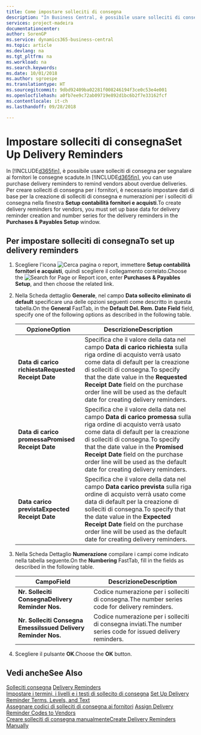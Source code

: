 ```yaml
---
title: Come impostare solleciti di consegna
description: "In Business Central, è possibile usare solleciti di consegna per segnalare ai fornitori le consegne scadute."
services: project-madeira
documentationcenter: 
author: SorenGP
ms.service: dynamics365-business-central
ms.topic: article
ms.devlang: na
ms.tgt_pltfrm: na
ms.workload: na
ms.search.keywords: 
ms.date: 10/01/2018
ms.author: sgroespe
ms.translationtype: HT
ms.sourcegitcommit: 9dbd92409ba02281f008246194f3ce0c53e4e001
ms.openlocfilehash: a0fb7ee9c72ab09719e892d1bc6b2f7e33162fcf
ms.contentlocale: it-ch
ms.lasthandoff: 09/28/2018

---
```

# <a name="set-up-delivery-reminders"></a><span data-ttu-id="4962d-103">Impostare solleciti di consegna</span><span class="sxs-lookup"><span data-stu-id="4962d-103">Set Up Delivery Reminders</span></span>
<span data-ttu-id="4962d-104">In [!INCLUDE[d365fin](../../includes/d365fin_md.md)], è possibile usare solleciti di consegna per segnalare ai fornitori le consegne scadute.</span><span class="sxs-lookup"><span data-stu-id="4962d-104">In [!INCLUDE[d365fin](../../includes/d365fin_md.md)], you can use purchase delivery reminders to remind vendors about overdue deliveries.</span></span> <span data-ttu-id="4962d-105">Per creare solleciti di consegna per i fornitori, è necessario impostare dati di base per la creazione di solleciti di consegna e numerazioni per i solleciti di consegna nella finestra **Setup contabilità fornitori e acquisti**.</span><span class="sxs-lookup"><span data-stu-id="4962d-105">To create delivery reminders for vendors, you must set up base data for delivery reminder creation and number series for the delivery reminders in the **Purchases & Payables Setup** window.</span></span>  

## <a name="to-set-up-delivery-reminders"></a><span data-ttu-id="4962d-106">Per impostare solleciti di consegna</span><span class="sxs-lookup"><span data-stu-id="4962d-106">To set up delivery reminders</span></span>  

1.  <span data-ttu-id="4962d-107">Scegliere l'icona ![Cerca pagina o report](../../media/ui-search/search_small.png "icona Cerca pagina o report"), immettere **Setup contabilità fornitori e acquisti**, quindi scegliere il collegamento correlato.</span><span class="sxs-lookup"><span data-stu-id="4962d-107">Choose the ![Search for Page or Report](../../media/ui-search/search_small.png "Search for Page or Report icon") icon, enter **Purchases & Payables Setup**, and then choose the related link.</span></span>  
2.  <span data-ttu-id="4962d-108">Nella Scheda dettaglio **Generale**, nel campo **Data sollecito eliminato di default** specificare una delle opzioni seguenti come descritto in questa tabella.</span><span class="sxs-lookup"><span data-stu-id="4962d-108">On the **General** FastTab, in the **Default Del. Rem. Date Field** field, specify one of the following options as described in the following table.</span></span>  

    |<span data-ttu-id="4962d-109">Opzione</span><span class="sxs-lookup"><span data-stu-id="4962d-109">Option</span></span>|<span data-ttu-id="4962d-110">Descrizione</span><span class="sxs-lookup"><span data-stu-id="4962d-110">Description</span></span>|  
    |----------------------------------|---------------------------------------|  
    |<span data-ttu-id="4962d-111">**Data di carico richiesta**</span><span class="sxs-lookup"><span data-stu-id="4962d-111">**Requested Receipt Date**</span></span>|<span data-ttu-id="4962d-112">Specifica che il valore della data nel campo **Data di carico richiesta** sulla riga ordine di acquisto verrà usato come data di default per la creazione di solleciti di consegna.</span><span class="sxs-lookup"><span data-stu-id="4962d-112">To specify that the date value in the **Requested Receipt Date** field on the purchase order line will be used as the default date for creating delivery reminders.</span></span>|  
    |<span data-ttu-id="4962d-113">**Data di carico promessa**</span><span class="sxs-lookup"><span data-stu-id="4962d-113">**Promised Receipt Date**</span></span>|<span data-ttu-id="4962d-114">Specifica che il valore della data nel campo **Data di carico promessa** sulla riga ordine di acquisto verrà usato come data di default per la creazione di solleciti di consegna.</span><span class="sxs-lookup"><span data-stu-id="4962d-114">To specify that the date value in the **Promised Receipt Date** field on the purchase order line will be used as the default date for creating delivery reminders.</span></span>|  
    |<span data-ttu-id="4962d-115">**Data carico prevista**</span><span class="sxs-lookup"><span data-stu-id="4962d-115">**Expected Receipt Date**</span></span>|<span data-ttu-id="4962d-116">Specifica che il valore della data nel campo **Data carico prevista** sulla riga ordine di acquisto verrà usato come data di default per la creazione di solleciti di consegna.</span><span class="sxs-lookup"><span data-stu-id="4962d-116">To specify that the date value in the **Expected Receipt Date** field on the purchase order line will be used as the default date for creating delivery reminders.</span></span>|  

3.  <span data-ttu-id="4962d-117">Nella Scheda Dettaglio **Numerazione** compilare i campi come indicato nella tabella seguente.</span><span class="sxs-lookup"><span data-stu-id="4962d-117">On the **Numbering** FastTab, fill in the fields as described in the following table.</span></span>  

    |<span data-ttu-id="4962d-118">Campo</span><span class="sxs-lookup"><span data-stu-id="4962d-118">Field</span></span>|<span data-ttu-id="4962d-119">Descrizione</span><span class="sxs-lookup"><span data-stu-id="4962d-119">Description</span></span>|  
    |---------------------------------|---------------------------------------|  
    |<span data-ttu-id="4962d-120">**Nr. Solleciti Consegna**</span><span class="sxs-lookup"><span data-stu-id="4962d-120">**Delivery Reminder Nos.**</span></span>|<span data-ttu-id="4962d-121">Codice numerazione per i solleciti di consegna.</span><span class="sxs-lookup"><span data-stu-id="4962d-121">The number series code for delivery reminders.</span></span>|  
    |<span data-ttu-id="4962d-122">**Nr. Solleciti Consegna Emessi**</span><span class="sxs-lookup"><span data-stu-id="4962d-122">**Issued Delivery Reminder Nos.**</span></span>|<span data-ttu-id="4962d-123">Codice numerazione per i solleciti di consegna inviati.</span><span class="sxs-lookup"><span data-stu-id="4962d-123">The number series code for issued delivery reminders.</span></span>|  

4.  <span data-ttu-id="4962d-124">Scegliere il pulsante **OK**.</span><span class="sxs-lookup"><span data-stu-id="4962d-124">Choose the **OK** button.</span></span>  

## <a name="see-also"></a><span data-ttu-id="4962d-125">Vedi anche</span><span class="sxs-lookup"><span data-stu-id="4962d-125">See Also</span></span>  
 <span data-ttu-id="4962d-126">[Solleciti consegna](delivery-reminders.md) </span><span class="sxs-lookup"><span data-stu-id="4962d-126">[Delivery Reminders](delivery-reminders.md) </span></span>  
 <span data-ttu-id="4962d-127">[Impostare i termini, i livelli e i testi di sollecito di consegna](how-to-set-up-delivery-reminder-terms-levels-and-text.md) </span><span class="sxs-lookup"><span data-stu-id="4962d-127">[Set Up Delivery Reminder Terms, Levels, and Text](how-to-set-up-delivery-reminder-terms-levels-and-text.md) </span></span>  
 <span data-ttu-id="4962d-128">[Assegnare codici di solleciti di consegna ai fornitori](how-to-assign-delivery-reminder-codes-to-vendors.md) </span><span class="sxs-lookup"><span data-stu-id="4962d-128">[Assign Delivery Reminder Codes to Vendors](how-to-assign-delivery-reminder-codes-to-vendors.md) </span></span>  
 [<span data-ttu-id="4962d-129">Creare solleciti di consegna manualmente</span><span class="sxs-lookup"><span data-stu-id="4962d-129">Create Delivery Reminders Manually</span></span>](how-to-create-delivery-reminders-manually.md)

